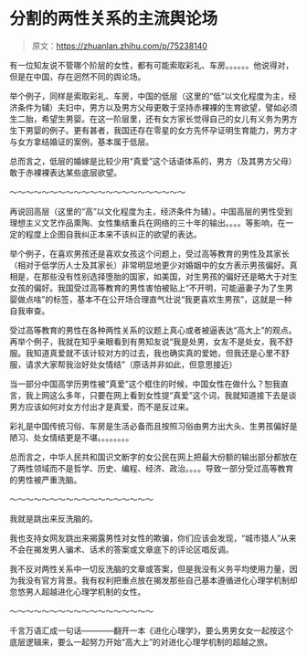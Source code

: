 # 分割的两性关系的主流舆论场

> 原文：<https://zhuanlan.zhihu.com/p/75238140>

有一位知友说不管哪个阶层的女性，都有可能索取彩礼、车房。。。。。。他说得对，但是在中国，存在迥然不同的舆论场。

举个例子，同样是索取彩礼、车房，中国的低层（这里的“低”以文化程度为主，经济条件为辅）夫妇中，男方以及男方父母更敢于坚持赤裸裸的生育欲望，譬如必须生二胎，希望生男婴。在这一阶层里，还有女方家长觉得自己的女儿有义务为男方生下男婴的例子。更有甚者，我国还存在零星的女方先怀孕证明生育能力，男方才与女方拿结婚证的案例，基本属于低层。

总而言之，低层的婚嫁是比较少用“真爱”这个话语体系的，男方（及其男方父母）敢于赤裸裸表达某些底层欲望。

～～～～～～～～～～～～～～～～～～～～～～

再说回高层（这里的“高”以文化程度为主，经济条件为辅）。中国高层的男性受到理想主义文艺作品熏陶、女性集结重兵在网络的三十年的输出。。。。等影响，在一定的程度上企图自我纠正本来不该纠正的欲望的表达。

举个例子，在喜欢男孩还是喜欢女孩这个问题上，受过高等教育的男性及其家长（相对于低学历人士及其家长）非常明显地更少对婚姻中的女方表示男孩偏好。真相是，在那些没有性别选择堕胎的国家，如美国，对生男孩的偏好还是略大于对生女孩的偏好。我国受过高等教育的男性害怕被贴上“不开明，可能逼妻子为了生男婴做点啥”的标签，基本不在公开场合理直气壮说“我更喜欢生男孩”，这就是一种自我审查。

受过高等教育的男性在各种两性关系的议题上真心或者被逼表达“高大上”的观点。再举个例子，我就在知乎亲眼看到有男知友说“我是处男，女友不是处女，我不舒服。我知道真爱就不该计较对方的过去，我也确实真的爱她，但我还是心里不舒服，请求大家帮我治好处女情结”（原话并非如此，但意思接近）

当一部分中国高学历男性被“真爱”这个框住的时候，中国女性在做什么？恕我直言，我上网这么多年，只要在网上看到女性提“真爱”这个词，我就知道接下去是谈男方应该如何对女方付出才是真爱，而不是反过来。

彩礼是中国传统习俗、车房是生活必备而且按照习俗由男方出大头、生男孩偏好是陋习、处女情结更是不堪。。。。。。。。

总而言之，中华人民共和国识文断字的女公民在网上把最大份额的输出部分都放在了两性领域而不是哲学、历史、编程、经济、政治。。。。导致一部分受过高等教育的男性被严重洗脑。

～～～～～～～～～～～～～～～～～～

我就是跳出来反洗脑的。

我也支持女网友跳出来揭露男性对女性的欺骗，你们应该会发现，“城市猎人”从来不会在揭发男人骗术、话术的答案或文章底下的评论区唱反调。

我不反对两性关系中一切反洗脑的文章或答案，但是我没有义务平均使用力量，因为我没有官方背景。我有权利把重点放在揭发那些自己基本遵循进化心理学机制却忽悠男人超越进化心理学机制的女性。

～～～～～～～～～～～～～～～～～～

千言万语汇成一句话————翻开一本《进化心理学》，要么男男女女一起按这个底层逻辑来，要么一起努力开始“高大上”的对进化心理学机制的超越之旅。